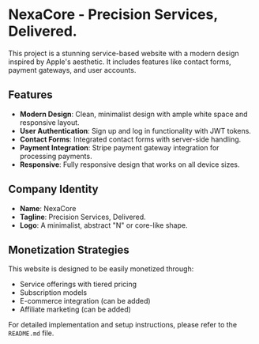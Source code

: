 # NexaCore - Precision Services, Delivered.

This project is a stunning service-based website with a modern design inspired by Apple's aesthetic. It includes features like contact forms, payment gateways, and user accounts.

## Features

- **Modern Design**: Clean, minimalist design with ample white space and responsive layout.
- **User Authentication**: Sign up and log in functionality with JWT tokens.
- **Contact Forms**: Integrated contact forms with server-side handling.
- **Payment Integration**: Stripe payment gateway integration for processing payments.
- **Responsive**: Fully responsive design that works on all device sizes.

## Company Identity

- **Name**: NexaCore
- **Tagline**: Precision Services, Delivered.
- **Logo**: A minimalist, abstract "N" or core-like shape.

## Monetization Strategies

This website is designed to be easily monetized through:
- Service offerings with tiered pricing
- Subscription models
- E-commerce integration (can be added)
- Affiliate marketing (can be added)

For detailed implementation and setup instructions, please refer to the `README.md` file.